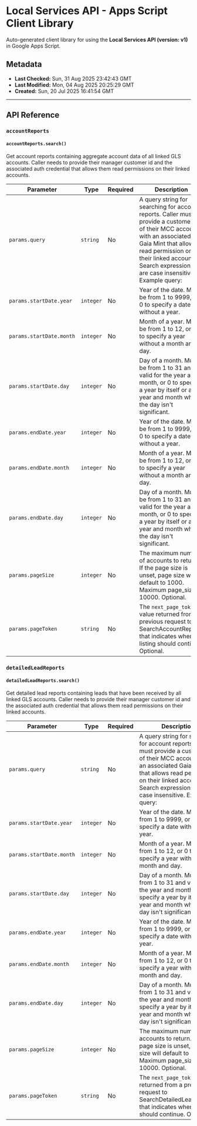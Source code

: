 # Local Services API - Apps Script Client Library

Auto-generated client library for using the **Local Services API (version: v1)** in Google Apps Script.

## Metadata

- **Last Checked:** Sun, 31 Aug 2025 23:42:43 GMT
- **Last Modified:** Mon, 04 Aug 2025 20:25:29 GMT
- **Created:** Sun, 20 Jul 2025 16:41:54 GMT



---

## API Reference

### `accountReports`

#### `accountReports.search()`

Get account reports containing aggregate account data of all linked GLS accounts. Caller needs to provide their manager customer id and the associated auth credential that allows them read permissions on their linked accounts.

| Parameter | Type | Required | Description |
|---|---|---|---|
| `params.query` | `string` | No | A query string for searching for account reports. Caller must provide a customer id of their MCC account with an associated Gaia Mint that allows read permission on their linked accounts. Search expressions are case insensitive. Example query: | Query | Description | |-------------------------|-----------------------------------------------| | manager_customer_id:123 | Get Account Report for Manager with id 123. | Required. |
| `params.startDate.year` | `integer` | No | Year of the date. Must be from 1 to 9999, or 0 to specify a date without a year. |
| `params.startDate.month` | `integer` | No | Month of a year. Must be from 1 to 12, or 0 to specify a year without a month and day. |
| `params.startDate.day` | `integer` | No | Day of a month. Must be from 1 to 31 and valid for the year and month, or 0 to specify a year by itself or a year and month where the day isn't significant. |
| `params.endDate.year` | `integer` | No | Year of the date. Must be from 1 to 9999, or 0 to specify a date without a year. |
| `params.endDate.month` | `integer` | No | Month of a year. Must be from 1 to 12, or 0 to specify a year without a month and day. |
| `params.endDate.day` | `integer` | No | Day of a month. Must be from 1 to 31 and valid for the year and month, or 0 to specify a year by itself or a year and month where the day isn't significant. |
| `params.pageSize` | `integer` | No | The maximum number of accounts to return. If the page size is unset, page size will default to 1000. Maximum page_size is 10000. Optional. |
| `params.pageToken` | `string` | No | The `next_page_token` value returned from a previous request to SearchAccountReports that indicates where listing should continue. Optional. |

### `detailedLeadReports`

#### `detailedLeadReports.search()`

Get detailed lead reports containing leads that have been received by all linked GLS accounts. Caller needs to provide their manager customer id and the associated auth credential that allows them read permissions on their linked accounts.

| Parameter | Type | Required | Description |
|---|---|---|---|
| `params.query` | `string` | No | A query string for searching for account reports. Caller must provide a customer id of their MCC account with an associated Gaia Mint that allows read permission on their linked accounts. Search expressions are case insensitive. Example query: | Query | Description | |-------------------------|-----------------------------------------------| | manager_customer_id:123 | Get Detailed Lead Report for Manager with id | | | 123. | Required. |
| `params.startDate.year` | `integer` | No | Year of the date. Must be from 1 to 9999, or 0 to specify a date without a year. |
| `params.startDate.month` | `integer` | No | Month of a year. Must be from 1 to 12, or 0 to specify a year without a month and day. |
| `params.startDate.day` | `integer` | No | Day of a month. Must be from 1 to 31 and valid for the year and month, or 0 to specify a year by itself or a year and month where the day isn't significant. |
| `params.endDate.year` | `integer` | No | Year of the date. Must be from 1 to 9999, or 0 to specify a date without a year. |
| `params.endDate.month` | `integer` | No | Month of a year. Must be from 1 to 12, or 0 to specify a year without a month and day. |
| `params.endDate.day` | `integer` | No | Day of a month. Must be from 1 to 31 and valid for the year and month, or 0 to specify a year by itself or a year and month where the day isn't significant. |
| `params.pageSize` | `integer` | No | The maximum number of accounts to return. If the page size is unset, page size will default to 1000. Maximum page_size is 10000. Optional. |
| `params.pageToken` | `string` | No | The `next_page_token` value returned from a previous request to SearchDetailedLeadReports that indicates where listing should continue. Optional. |